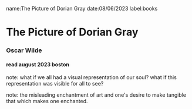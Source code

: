 name:The Picture of Dorian Gray
date:08/06/2023
label:books

# The Picture of Dorian Gray
### Oscar Wilde
#### read august 2023 boston


note: what if we all had a visual representation of our soul? what if this representation was visible for all to see?

note: the misleading enchantment of art and one's desire to make tangible that which makes one enchanted.